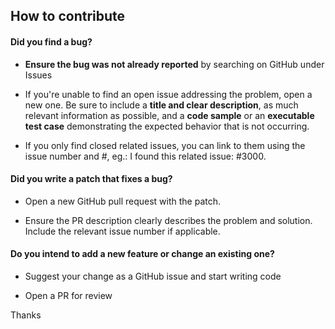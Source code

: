 ## How to contribute

#### **Did you find a bug?**

* **Ensure the bug was not already reported** by searching on GitHub under Issues

* If you're unable to find an open issue addressing the problem, open a new one. Be sure to include a **title and clear description**, as much relevant information as possible, and a **code sample** or an **executable test case** demonstrating the expected behavior that is not occurring.

*  If you only find closed related issues, you can link to them using the issue number and #, eg.: I found this related issue: #3000.

#### **Did you write a patch that fixes a bug?**

* Open a new GitHub pull request with the patch.

* Ensure the PR description clearly describes the problem and solution. Include the relevant issue number if applicable.


#### **Do you intend to add a new feature or change an existing one?**

* Suggest your change as a GitHub issue and start writing code

* Open a PR for review


Thanks
